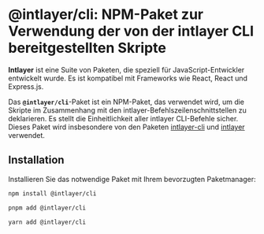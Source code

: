 # @intlayer/cli: NPM-Paket zur Verwendung der von der intlayer CLI bereitgestellten Skripte

**Intlayer** ist eine Suite von Paketen, die speziell für JavaScript-Entwickler entwickelt wurde. Es ist kompatibel mit Frameworks wie React, React und Express.js.

Das **`@intlayer/cli`**-Paket ist ein NPM-Paket, das verwendet wird, um die Skripte im Zusammenhang mit den intlayer-Befehlszeilenschnittstellen zu deklarieren. Es stellt die Einheitlichkeit aller intlayer CLI-Befehle sicher. Dieses Paket wird insbesondere von den Paketen [intlayer-cli](https://github.com/aymericzip/intlayer/blob/main/docs/de/packages/intlayer-cli/index.md) und [intlayer](https://github.com/aymericzip/intlayer/blob/main/docs/de/packages/intlayer/index.md) verwendet.

## Installation

Installieren Sie das notwendige Paket mit Ihrem bevorzugten Paketmanager:

```bash packageManager="npm"
npm install @intlayer/cli
```

```bash packageManager="pnpm"
pnpm add @intlayer/cli
```

```bash packageManager="yarn"
yarn add @intlayer/cli
```
